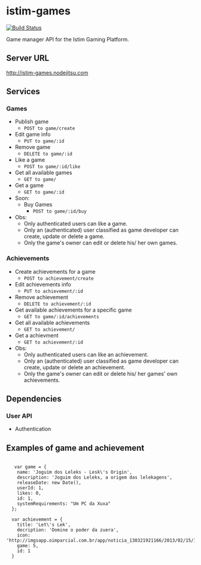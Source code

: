 istim-games
============
[![Build Status](https://travis-ci.org/istim/istim-games.png?branch=master)](https://travis-ci.org/istim/istim-games)

Game manager API for the Istim Gaming Platform.

## Server URL

http://istim-games.nodejitsu.com
 
## Services
### Games
  - Publish game
    - ```POST to game/create```
  - Edit game info
     - ```PUT to game/:id```
  - Remove game
    - ```DELETE to game/:id```
  - Like a game
    - ```POST to game/:id/like```
  - Get all available games
    - ```GET to game/```
  - Get a  game
    - ```GET to game/:id```
  - Soon:
    - Buy Games
      - ```POST to game/:id/buy```  
  - Obs:
    - Only authenticated users can like a game.
    - Only an (authenticated) user classified as game developer can create, update or delete a game.
    - Only the game's owner can edit or delete his/ her own games.
 
### Achievements
  - Create achievements for a game
    - ```POST to achievement/create```
  - Edit achievements info
    - ```PUT to achievement/:id```
  - Remove achievement
    - ```DELETE to achievement/:id```
  - Get available achievements for a specific game
    - ```GET to game/:id/achievements```
  - Get all available achievements
    - ```GET to achievement/```
  - Get a  achievment
    - ```GET to achievement/:id```
  - Obs:
    - Only authenticated users can like an achievement.
    - Only an (authenticated) user classified as game developer can create, update or delete an achievement.
    - Only the game's owner can edit or delete his/ her games' own achievements.
 
 
## Dependencies
### User API
  - Authentication
  


## Examples of game and achievement

``` 

   var game = {
    name: 'Joguim dos Leleks - Lesk\'s Origin',
    description: 'Joguim dos Leleks, a origem das lelekagens',
    releaseDate: new Date(),
    userId: 1,
    likes: 0,
    id: 1,
    systemRequirements: "Um PC da Xuxa"
  };
``` 
``` 
  var achievement = {
    title: 'Let\'s Lek',
    decription: 'Domine o poder da zuera',
    icon: 'http://imgsapp.oimparcial.com.br/app/noticia_130321921166/2013/02/15/129893/20130215154254551863i.jpg',
    game: 5,
    id: 1
  }

```
